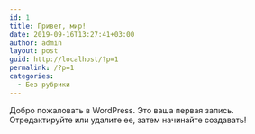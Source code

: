 ```yaml
---
id: 1
title: Привет, мир!
date: 2019-09-16T13:27:41+03:00
author: admin
layout: post
guid: http://localhost/?p=1
permalink: /?p=1
categories:
  - Без рубрики
---
```

Добро пожаловать в WordPress. Это ваша первая запись. Отредактируйте или удалите ее, затем начинайте создавать!
